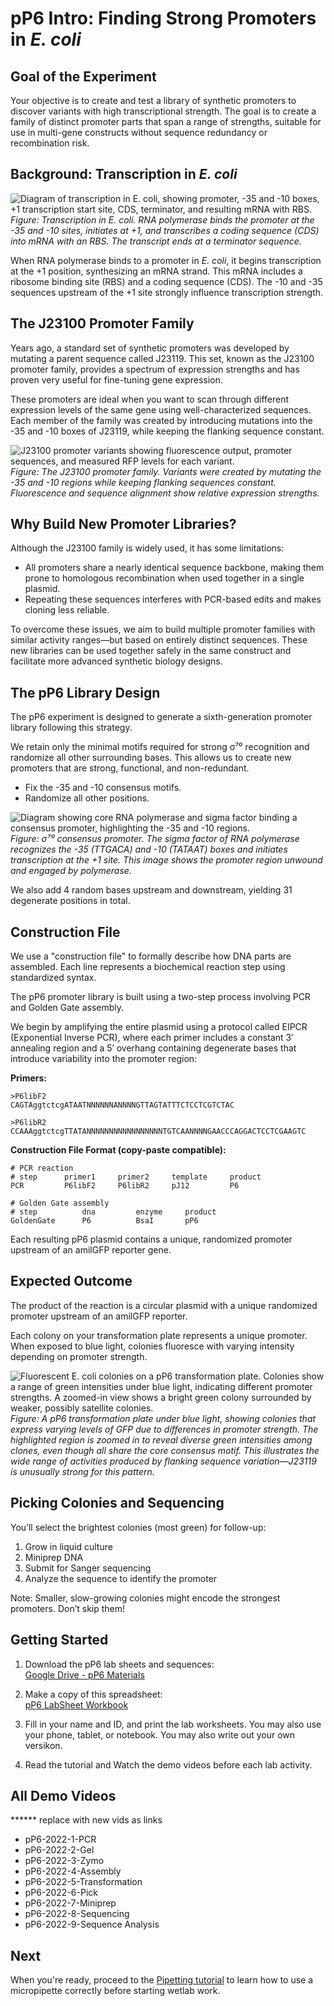 <script src="https://unpkg.com/seqviz"></script>
# pP6 Intro: Finding Strong Promoters in *E. coli*

## Goal of the Experiment

Your objective is to create and test a library of synthetic promoters to discover variants with high transcriptional strength. The goal is to create a family of distinct promoter parts that span a range of strengths, suitable for use in multi-gene constructs without sequence redundancy or recombination risk.

## Background: Transcription in *E. coli*

![Diagram of transcription in E. coli, showing promoter, -35 and -10 boxes, +1 transcription start site, CDS, terminator, and resulting mRNA with RBS.](../images/pp6_transcription.png)
*Figure: Transcription in E. coli. RNA polymerase binds the promoter at the -35 and -10 sites, initiates at +1, and transcribes a coding sequence (CDS) into mRNA with an RBS. The transcript ends at a terminator sequence.*

When RNA polymerase binds to a promoter in *E. coli*, it begins transcription at the +1 position, synthesizing an mRNA strand. This mRNA includes a ribosome binding site (RBS) and a coding sequence (CDS). The -10 and -35 sequences upstream of the +1 site strongly influence transcription strength.

## The J23100 Promoter Family

Years ago, a standard set of synthetic promoters was developed by mutating a parent sequence called J23119. This set, known as the J23100 promoter family, provides a spectrum of expression strengths and has proven very useful for fine-tuning gene expression.

These promoters are ideal when you want to scan through different expression levels of the same gene using well-characterized sequences. Each member of the family was created by introducing mutations into the -35 and -10 boxes of J23119, while keeping the flanking sequence constant.

![J23100 promoter variants showing fluorescence output, promoter sequences, and measured RFP levels for each variant.](../images/j23100_library.png)
*Figure: The J23100 promoter family. Variants were created by mutating the -35 and -10 regions while keeping flanking sequences constant. Fluorescence and sequence alignment show relative expression strengths.*

## Why Build New Promoter Libraries?

Although the J23100 family is widely used, it has some limitations:

- All promoters share a nearly identical sequence backbone, making them prone to homologous recombination when used together in a single plasmid.
- Repeating these sequences interferes with PCR-based edits and makes cloning less reliable.

To overcome these issues, we aim to build multiple promoter families with similar activity ranges—but based on entirely distinct sequences. These new libraries can be used together safely in the same construct and facilitate more advanced synthetic biology designs.

## The pP6 Library Design

The pP6 experiment is designed to generate a sixth-generation promoter library following this strategy.

We retain only the minimal motifs required for strong σ⁷⁰ recognition and randomize all other surrounding bases. This allows us to create new promoters that are strong, functional, and non-redundant.

- Fix the -35 and -10 consensus motifs.
- Randomize all other positions.

![Diagram showing core RNA polymerase and sigma factor binding a consensus promoter, highlighting the -35 and -10 regions.](../images/consensus_promoter.png)
*Figure: σ⁷⁰ consensus promoter. The sigma factor of RNA polymerase recognizes the -35 (TTGACA) and -10 (TATAAT) boxes and initiates transcription at the +1 site. This image shows the promoter region unwound and engaged by polymerase.*

We also add 4 random bases upstream and downstream, yielding 31 degenerate positions in total.


<div id="viewer_fwd"></div>
<script>
  function waitForSeqViz(callback) {
    if (typeof seqviz !== "undefined" && seqviz.Viewer) {
      callback();
    } else {
      setTimeout(() => waitForSeqViz(callback), 50);
    }
  }

  waitForSeqViz(() => {
    seqviz
      .Viewer("viewer_fwd", {
        "name": "Consensus Promoter Pattern",
        "seq": "NNNNttgacaNNNNNNNNNNNNNNNNNtataatNNNNNNaNNNN",
        "annotations": [
          { "name": "-35", "start": 4, "end": 10, "color": "turquoise", "direction": 1 },
          { "name": "-10", "start": 27, "end": 33, "color": "turquoise", "direction": 1 },
          { "name": "+1", "start": 39, "end": 40, "color": "turquoise", "direction": 1 }
        ],
        "translations": [],
        "viewer": "linear",
        "showComplement": true,
        "showIndex": true,
        "style": { "height": "120px", "width": "100%" }
      })
      .render();
  });
</script>

## Construction File

We use a "construction file" to formally describe how DNA parts are assembled. Each line represents a biochemical reaction step using standardized syntax.

The pP6 promoter library is built using a two-step process involving PCR and Golden Gate assembly.

We begin by amplifying the entire plasmid using a protocol called EIPCR (Exponential Inverse PCR), where each primer includes a constant 3′ annealing region and a 5′ overhang containing degenerate bases that introduce variability into the promoter region:

**Primers:**
```
>P6libF2
CAGTAggtctcgATAATNNNNNNANNNNGTTAGTATTTCTCCTCGTCTAC

>P6libR2
CCAAAggtctcgTTATANNNNNNNNNNNNNNNNNTGTCAANNNNGAACCCAGGACTCCTCGAAGTC
```

**Construction File Format (copy-paste compatible):**

```
# PCR reaction
# step      primer1     primer2     template     product
PCR         P6libF2     P6libR2     pJ12         P6

# Golden Gate assembly
# step          dna         enzyme     product
GoldenGate      P6          BsaI       pP6
```

Each resulting pP6 plasmid contains a unique, randomized promoter upstream of an amilGFP reporter gene.

## Expected Outcome

The product of the reaction is a circular plasmid with a unique randomized promoter upstream of an amilGFP reporter.

Each colony on your transformation plate represents a unique promoter. When exposed to blue light, colonies fluoresce with varying intensity depending on promoter strength.

![Fluorescent E. coli colonies on a pP6 transformation plate. Colonies show a range of green intensities under blue light, indicating different promoter strengths. A zoomed-in view shows a bright green colony surrounded by weaker, possibly satellite colonies.](../images/pp6_colony_plate.png)  
*Figure: A pP6 transformation plate under blue light, showing colonies that express varying levels of GFP due to differences in promoter strength. The highlighted region is zoomed in to reveal diverse green intensities among clones, even though all share the core consensus motif. This illustrates the wide range of activities produced by flanking sequence variation—J23119 is unusually strong for this pattern.*


## Picking Colonies and Sequencing

You’ll select the brightest colonies (most green) for follow-up:

1. Grow in liquid culture
2. Miniprep DNA
3. Submit for Sanger sequencing
4. Analyze the sequence to identify the promoter

Note: Smaller, slow-growing colonies might encode the strongest promoters. Don’t skip them!

## Getting Started

1. Download the pP6 lab sheets and sequences:  
   [Google Drive - pP6 Materials](https://drive.google.com/drive/folders/16-0ek2biyB-hI1RY2xgW6p4fe32FbAJh)

2. Make a copy of this spreadsheet:  
   [pP6 LabSheet Workbook](https://docs.google.com/spreadsheets/d/1updHzk3CJ2_L7eO-Abg0cpHQleU7c8b0lbF9QmNzFWA/edit?usp=sharing)

3. Fill in your name and ID, and print the lab worksheets.  You may also use your phone, tablet, or notebook.  You may also write out your own versikon.

4. Read the tutorial and Watch the demo videos before each lab activity.

## All Demo Videos

****** replace with new vids as links
- pP6-2022-1-PCR  
- pP6-2022-2-Gel  
- pP6-2022-3-Zymo  
- pP6-2022-4-Assembly  
- pP6-2022-5-Transformation  
- pP6-2022-6-Pick  
- pP6-2022-7-Miniprep  
- pP6-2022-8-Sequencing  
- pP6-2022-9-Sequence Analysis

## Next

When you're ready, proceed to the [Pipetting tutorial](pipetting.md) to learn how to use a micropipette correctly before starting wetlab work.